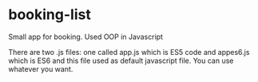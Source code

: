 # booking-list
Small app for booking. Used OOP in Javascript


There are two .js files: one called app.js which is ES5 code and appes6.js which is ES6 and this file used as default javascript file. You can use whatever you want.
